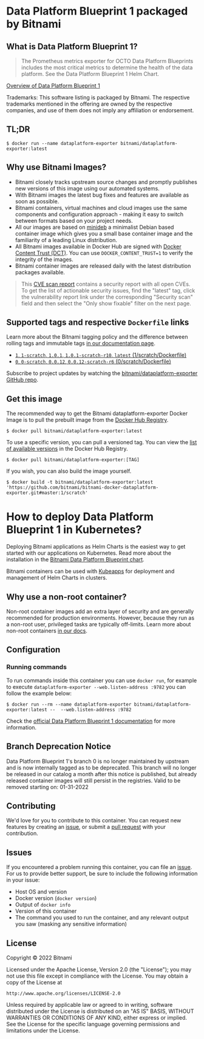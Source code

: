 # Data Platform Blueprint 1 packaged by Bitnami

## What is Data Platform Blueprint 1?

> The Prometheus metrics exporter for OCTO Data Platform Blueprints includes the most critical metrics to determine the health of the data platform. See the Data Platform Blueprint 1 Helm Chart.

[Overview of Data Platform Blueprint 1](https://bitnami.com/stack/data-platform-metrics-exporter)

Trademarks: This software listing is packaged by Bitnami. The respective trademarks mentioned in the offering are owned by the respective companies, and use of them does not imply any affiliation or endorsement.

## TL;DR

```console
$ docker run --name dataplatform-exporter bitnami/dataplatform-exporter:latest
```

## Why use Bitnami Images?

- Bitnami closely tracks upstream source changes and promptly publishes new versions of this image using our automated systems.
- With Bitnami images the latest bug fixes and features are available as soon as possible.
- Bitnami containers, virtual machines and cloud images use the same components and configuration approach - making it easy to switch between formats based on your project needs.
- All our images are based on [minideb](https://github.com/bitnami/minideb) a minimalist Debian based container image which gives you a small base container image and the familiarity of a leading Linux distribution.
- All Bitnami images available in Docker Hub are signed with [Docker Content Trust (DCT)](https://docs.docker.com/engine/security/trust/content_trust/). You can use `DOCKER_CONTENT_TRUST=1` to verify the integrity of the images.
- Bitnami container images are released daily with the latest distribution packages available.


> This [CVE scan report](https://quay.io/repository/bitnami/dataplatform-exporter?tab=tags) contains a security report with all open CVEs. To get the list of actionable security issues, find the "latest" tag, click the vulnerability report link under the corresponding "Security scan" field and then select the "Only show fixable" filter on the next page.

## Supported tags and respective `Dockerfile` links

Learn more about the Bitnami tagging policy and the difference between rolling tags and immutable tags [in our documentation page](https://docs.bitnami.com/tutorials/understand-rolling-tags-containers/).


- [`1`, `1-scratch`, `1.0.1`, `1.0.1-scratch-r10`, `latest` (1/scratch/Dockerfile)](https://github.com/bitnami/bitnami-docker-dataplatform-exporter/blob/1.0.1-scratch-r10/1/scratch/Dockerfile)
- [`0`, `0-scratch`, `0.0.12`, `0.0.12-scratch-r6` (0/scratch/Dockerfile)](https://github.com/bitnami/bitnami-docker-dataplatform-exporter/blob/0.0.12-scratch-r6/0/scratch/Dockerfile)

Subscribe to project updates by watching the [bitnami/dataplatform-exporter GitHub repo](https://github.com/bitnami/bitnami-docker-dataplatform-exporter).

## Get this image

The recommended way to get the Bitnami dataplatform-exporter Docker Image is to pull the prebuilt image from the [Docker Hub Registry](https://hub.docker.com/r/bitnami/dataplatform-exporter).

```console
$ docker pull bitnami/dataplatform-exporter:latest
```

To use a specific version, you can pull a versioned tag. You can view the [list of available versions](https://hub.docker.com/r/bitnami/dataplatform-exporter/tags/) in the Docker Hub Registry.

```console
$ docker pull bitnami/dataplatform-exporter:[TAG]
```

If you wish, you can also build the image yourself.

```console
$ docker build -t bitnami/dataplatform-exporter:latest 'https://github.com/bitnami/bitnami-docker-dataplatform-exporter.git#master:1/scratch'
```

# How to deploy Data Platform Blueprint 1 in Kubernetes?

Deploying Bitnami applications as Helm Charts is the easiest way to get started with our applications on Kubernetes. Read more about the installation in the [Bitnami Data Platform Blueprint chart](https://github.com/bitnami/charts/tree/master/bitnami/dataplatform-bp1).

Bitnami containers can be used with [Kubeapps](https://kubeapps.com/) for deployment and management of Helm Charts in clusters.

## Why use a non-root container?

Non-root container images add an extra layer of security and are generally recommended for production environments. However, because they run as a non-root user, privileged tasks are typically off-limits. Learn more about non-root containers [in our docs](https://docs.bitnami.com/tutorials/work-with-non-root-containers/).

## Configuration

### Running commands

To run commands inside this container you can use `docker run`, for example to execute `dataplatform-exporter --web.listen-address :9782` you can follow the example below:

```console
$ docker run --rm --name dataplatform-exporter bitnami/dataplatform-exporter:latest --  --web.listen-address :9782
```

Check the [official Data Platform Blueprint 1 documentation](https://bitnami.com/stack/data-platform-metrics-exporter#configuration) for more information.

## Branch Deprecation Notice

Data Platform Blueprint 1's branch 0 is no longer maintained by upstream and is now internally tagged as to be deprecated. This branch will no longer be released in our catalog a month after this notice is published, but already released container images will still persist in the registries. Valid to be removed starting on: 01-31-2022

## Contributing

We'd love for you to contribute to this container. You can request new features by creating an [issue](https://github.com/bitnami/bitnami-docker-dataplatform-exporter/issues), or submit a [pull request](https://github.com/bitnami/bitnami-docker-dataplatform-exporter/pulls) with your contribution.

## Issues

If you encountered a problem running this container, you can file an [issue](https://github.com/bitnami/bitnami-docker-dataplatform-exporter/issues/new). For us to provide better support, be sure to include the following information in your issue:

- Host OS and version
- Docker version (`docker version`)
- Output of `docker info`
- Version of this container
- The command you used to run the container, and any relevant output you saw (masking any sensitive information)

## License

Copyright &copy; 2022 Bitnami

Licensed under the Apache License, Version 2.0 (the "License");
you may not use this file except in compliance with the License.
You may obtain a copy of the License at

    http://www.apache.org/licenses/LICENSE-2.0

Unless required by applicable law or agreed to in writing, software
distributed under the License is distributed on an "AS IS" BASIS,
WITHOUT WARRANTIES OR CONDITIONS OF ANY KIND, either express or implied.
See the License for the specific language governing permissions and
limitations under the License.

